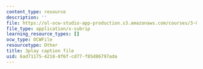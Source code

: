 ```yaml
---
content_type: resource
description: ''
file: https://ol-ocw-studio-app-production.s3.amazonaws.com/courses/3-091-introduction-to-solid-state-chemistry-fall-2018/6ad7117542188f6fcd77f85d86797ada_V4uZz6OO2bM.srt
file_type: application/x-subrip
learning_resource_types: []
ocw_type: OCWFile
resourcetype: Other
title: 3play caption file
uid: 6ad71175-4218-8f6f-cd77-f85d86797ada
---
```

